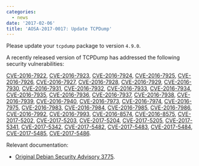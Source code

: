 ```yaml
---
categories:
  - news
date: '2017-02-06'
title: 'AOSA-2017-0017: Update TCPDump'
---
```



Please update your `tcpdump` package to version `4.9.0`.

A recently released version of TCPDump has addressed the following security vulnerabilities:

[CVE-2016-7922](https://cve.mitre.org/cgi-bin/cvename.cgi?name=CVE-2016-7922), [CVE-2016-7923](https://cve.mitre.org/cgi-bin/cvename.cgi?name=CVE-2016-7923), [CVE-2016-7924](https://cve.mitre.org/cgi-bin/cvename.cgi?name=CVE-2016-7924), [CVE-2016-7925](https://cve.mitre.org/cgi-bin/cvename.cgi?name=CVE-2016-7925), [CVE-2016-7926](https://cve.mitre.org/cgi-bin/cvename.cgi?name=CVE-2016-7926), [CVE-2016-7927](https://cve.mitre.org/cgi-bin/cvename.cgi?name=CVE-2016-7927), [CVE-2016-7928](https://cve.mitre.org/cgi-bin/cvename.cgi?name=CVE-2016-7928), [CVE-2016-7929](https://cve.mitre.org/cgi-bin/cvename.cgi?name=CVE-2016-7929), [CVE-2016-7930](https://cve.mitre.org/cgi-bin/cvename.cgi?name=CVE-2016-7930), [CVE-2016-7931](https://cve.mitre.org/cgi-bin/cvename.cgi?name=CVE-2016-7931), [CVE-2016-7932](https://cve.mitre.org/cgi-bin/cvename.cgi?name=CVE-2016-7932), [CVE-2016-7933](https://cve.mitre.org/cgi-bin/cvename.cgi?name=CVE-2016-7933), [CVE-2016-7934](https://cve.mitre.org/cgi-bin/cvename.cgi?name=CVE-2016-7934), [CVE-2016-7935](https://cve.mitre.org/cgi-bin/cvename.cgi?name=CVE-2016-7935), [CVE-2016-7936](https://cve.mitre.org/cgi-bin/cvename.cgi?name=CVE-2016-7936), [CVE-2016-7937](https://cve.mitre.org/cgi-bin/cvename.cgi?name=CVE-2016-7937), [CVE-2016-7938](https://cve.mitre.org/cgi-bin/cvename.cgi?name=CVE-2016-7938), [CVE-2016-7939](https://cve.mitre.org/cgi-bin/cvename.cgi?name=CVE-2016-7939), [CVE-2016-7940](https://cve.mitre.org/cgi-bin/cvename.cgi?name=CVE-2016-7940), [CVE-2016-7973](https://cve.mitre.org/cgi-bin/cvename.cgi?name=CVE-2016-7973), [CVE-2016-7974](https://cve.mitre.org/cgi-bin/cvename.cgi?name=CVE-2016-7974), [CVE-2016-7975](https://cve.mitre.org/cgi-bin/cvename.cgi?name=CVE-2016-7975), [CVE-2016-7983](https://cve.mitre.org/cgi-bin/cvename.cgi?name=CVE-2016-7983), [CVE-2016-7984](https://cve.mitre.org/cgi-bin/cvename.cgi?name=CVE-2016-7984), [CVE-2016-7985](https://cve.mitre.org/cgi-bin/cvename.cgi?name=CVE-2016-7985), [CVE-2016-7986](https://cve.mitre.org/cgi-bin/cvename.cgi?name=CVE-2016-7986), [CVE-2016-7992](https://cve.mitre.org/cgi-bin/cvename.cgi?name=CVE-2016-7992), [CVE-2016-7993](https://cve.mitre.org/cgi-bin/cvename.cgi?name=CVE-2016-7993), [CVE-2016-8574](https://cve.mitre.org/cgi-bin/cvename.cgi?name=CVE-2016-8574), [CVE-2016-8575](https://cve.mitre.org/cgi-bin/cvename.cgi?name=CVE-2016-8575), [CVE-2017-5202](https://cve.mitre.org/cgi-bin/cvename.cgi?name=CVE-2017-5202), [CVE-2017-5203](https://cve.mitre.org/cgi-bin/cvename.cgi?name=CVE-2017-5203), [CVE-2017-5204](https://cve.mitre.org/cgi-bin/cvename.cgi?name=CVE-2017-5204), [CVE-2017-5205](https://cve.mitre.org/cgi-bin/cvename.cgi?name=CVE-2017-5205), [CVE-2017-5341](https://cve.mitre.org/cgi-bin/cvename.cgi?name=CVE-2017-5341), [CVE-2017-5342](https://cve.mitre.org/cgi-bin/cvename.cgi?name=CVE-2017-5342), [CVE-2017-5482](https://cve.mitre.org/cgi-bin/cvename.cgi?name=CVE-2017-5482), [CVE-2017-5483](https://cve.mitre.org/cgi-bin/cvename.cgi?name=CVE-2017-5483), [CVE-2017-5484](https://cve.mitre.org/cgi-bin/cvename.cgi?name=CVE-2017-5484), [CVE-2017-5485](https://cve.mitre.org/cgi-bin/cvename.cgi?name=CVE-2017-5485), [CVE-2017-5486](https://cve.mitre.org/cgi-bin/cvename.cgi?name=CVE-2017-5486).

Relevant documentation:

- [Original Debian Security Advisory 3775](https://www.debian.org/security/2017/dsa-3775).